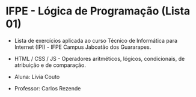 # IFPE - Lógica de Programação (Lista 01)

* Lista de exercícios aplicada ao curso Técnico de Informática para Internet (IPI) -  IFPE Campus Jaboatão dos Guararapes.
* HTML / CSS / JS - Operadores aritméticos, lógicos, condicionais, de atribuição e de comparação.
  
* Aluna: Lívia Couto
* Professor: Carlos Rezende
